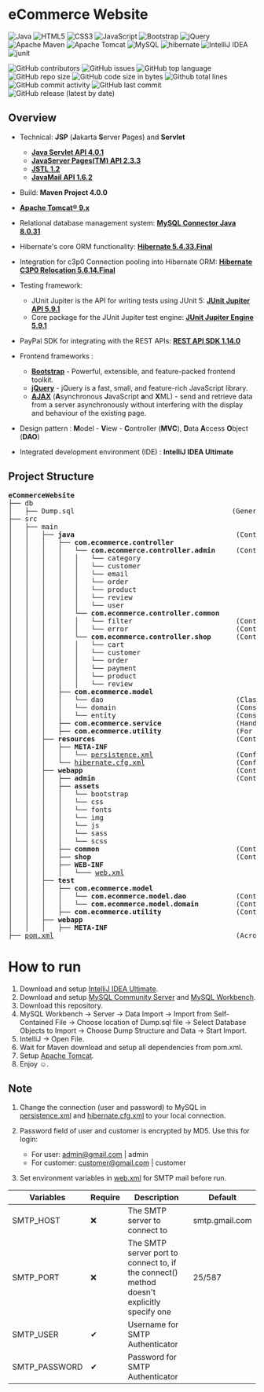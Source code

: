# eCommerce Website

![Java](https://img.shields.io/badge/java-%23ED8B00.svg?style=for-the-badge&logo=java&logoColor=white)
![HTML5](https://img.shields.io/badge/html5-%23E34F26.svg?style=for-the-badge&logo=html5&logoColor=white)
![CSS3](https://img.shields.io/badge/css3-%231572B6.svg?style=for-the-badge&logo=css3&logoColor=white)
![JavaScript](https://img.shields.io/badge/javascript-%23323330.svg?style=for-the-badge&logo=javascript&logoColor=%23F7DF1E)
![Bootstrap](https://img.shields.io/badge/bootstrap-%23563D7C.svg?style=for-the-badge&logo=bootstrap&logoColor=white)
![jQuery](https://img.shields.io/badge/jquery-%230769AD.svg?style=for-the-badge&logo=jquery&logoColor=white)
![Apache Maven](https://img.shields.io/badge/Apache%20Maven-C71A36?style=for-the-badge&logo=Apache%20Maven&logoColor=white)
![Apache Tomcat](https://img.shields.io/badge/apache%20tomcat-%23F8DC75.svg?style=for-the-badge&logo=apache-tomcat&logoColor=black)
![MySQL](https://img.shields.io/badge/mysql-%2300f.svg?style=for-the-badge&logo=mysql&logoColor=white)
![hibernate](https://img.shields.io/badge/hibernate-%20brightgreen.svg?&style=for-the-badge&logo=hibernate&logoColor=white)
![IntelliJ IDEA](https://img.shields.io/badge/IntelliJIDEA-000000.svg?style=for-the-badge&logo=intellij-idea&logoColor=white)
![junit](https://img.shields.io/badge/junit-%20yellowgreen.svg?&style=for-the-badge&logo=junit&logoColor=white)

![GitHub contributors](https://img.shields.io/github/contributors/phuongnt-git/ecommerce-website)
![GitHub issues](https://img.shields.io/github/issues/phuongnt-git/ecommerce-website?color=red)
![GitHub top language](https://img.shields.io/github/languages/top/phuongnt-git/ecommerce-website?color=cyan)
![GitHub repo size](https://img.shields.io/github/repo-size/phuongnt-git/ecommerce-website)
![GitHub code size in bytes](https://img.shields.io/github/languages/code-size/phuongnt-git/ecommerce-website)
![Github total lines](https://sloc.xyz/github/phuongnt-git/ecommerce-website)
![GitHub commit activity](https://img.shields.io/github/commit-activity/m/phuongnt-git/ecommerce-website?color=g)
![GitHub last commit](https://img.shields.io/github/last-commit/phuongnt-git/ecommerce-website?color=yellow)
![GitHub release (latest by date)](https://img.shields.io/github/v/release/phuongnt-git/ecommerce-website)

## Overview

- Technical: **JSP** (**J**akarta **S**erver **P**ages) and **Servlet**
    - [**Java Servlet API 4.0.1**](https://mvnrepository.com/artifact/javax.servlet/javax.servlet-api/4.0.1)
    - [**JavaServer Pages(TM) API 2.3.3**](https://mvnrepository.com/artifact/javax.servlet.jsp/javax.servlet.jsp-api)
    - [**JSTL 1.2**](https://mvnrepository.com/artifact/javax.servlet/jstl/1.2)
    - [**JavaMail API 1.6.2**](https://mvnrepository.com/artifact/com.sun.mail/javax.mail/1.6.2)
- Build: **Maven Project 4.0.0**
- [**Apache Tomcat® 9.x**](https://tomcat.apache.org/download-90.cgi)
- Relational database management system: [**MySQL Connector Java 8.0.31**](https://mvnrepository.com/artifact/mysql/mysql-connector-java/8.0.31)
- Hibernate's core ORM functionality: [**Hibernate 5.4.33.Final**](https://mvnrepository.com/artifact/org.hibernate/hibernate-core/6.1.5.Final)
- Integration for c3p0 Connection pooling into Hibernate ORM: [**Hibernate C3P0 Relocation 5.6.14.Final**](https://mvnrepository.com/artifact/org.hibernate/hibernate-c3p0/5.6.14.Final)

- Testing framework:
    - JUnit Jupiter is the API for writing tests using JUnit 5: [**JUnit Jupiter API 5.9.1**](https://mvnrepository.com/artifact/org.junit.jupiter/junit-jupiter-api/5.9.1)
    - Core package for the JUnit Jupiter test engine: [**JUnit Jupiter Engine 5.9.1**](https://mvnrepository.com/artifact/org.junit.jupiter/junit-jupiter-engine/5.9.1)

- PayPal SDK for integrating with the REST APIs: [**REST API SDK 1.14.0**](https://mvnrepository.com/artifact/com.paypal.sdk/rest-api-sdk/1.14.0)

- Frontend frameworks :
    - [**Bootstrap**](https://getbootstrap.com/) - Powerful, extensible, and feature-packed frontend toolkit.
    - [**jQuery**](https://jquery.com/) - jQuery is a fast, small, and feature-rich JavaScript library.
    - [**AJAX**]() (**A**synchronous **J**avaScript **a**nd **X**ML) - send and retrieve data from a server
      asynchronously without interfering with the display and behaviour of the existing page.

- Design pattern : **M**odel - **V**iew - **C**ontroller (**MVC**), **D**ata **A**ccess **O**bject (**DAO**)
- Integrated development environment (IDE) : **IntelliJ IDEA Ultimate**

## Project Structure

<pre>
<b>eCommerceWebsite</b>
├── db
│   ├── Dump.sql                                      (Generate the logical backup of the MySQL database)
├── src
│   ├── main
│   │   ├── <b>java</b>                                       (Contains Controller & Model layer)
│   │   │   ├── <b>com.ecommerce.controller</b>
│   │   │   │   └── <b>com.ecommerce.controller.admin</b>     (Controller for admin pages)
│   │   │   │   │   └── category
│   │   │   │   │   └── customer
│   │   │   │   │   └── email
│   │   │   │   │   └── order
│   │   │   │   │   └── product
│   │   │   │   │   └── review
│   │   │   │   │   └── user
│   │   │   │   └── <b>com.ecommerce.controller.common</b>    
│   │   │   │   │   └── filter                         (Contains filters that check access from specific URLs)
│   │   │   │   │   └── error                          (Contains navigation servlets for handle errors)
│   │   │   │   └── <b>com.ecommerce.controller.shop</b>      (Controller for shop pages)
│   │   │   │   │   └── cart
│   │   │   │   │   └── customer
│   │   │   │   │   └── order
│   │   │   │   │   └── payment
│   │   │   │   │   └── product
│   │   │   │   │   └── review
│   │   │   ├── <b>com.ecommerce.model</b>
│   │   │   │   └── dao                                (Classes for connecting to databases)
│   │   │   │   └── domain                             (Consists of classes using on domain)
│   │   │   │   └── entity                             (Consists of Entity access classes)
│   │   │   ├── <b>com.ecommerce.service</b>                  (Handle business logic for controller)
│   │   │   ├── <b>com.ecommerce.utility</b>                  (For common extracted method)
│   │   ├── <b>resources</b>                                  (Contains connections to model layer)
│   │   │   ├── <b>META-INF</b>
│   │   │   │   └── <a href="./src/main/resources/META-INF/persistence.xml" target="_blank">persistence.xml</a>                    (Configure a given JPA Persistence Unit)
│   │   │   └── <a href="./src/main/resources/hibernate.cfg.xml" target="_blank">hibernate.cfg.xml</a>                      (Configure a Hibernate Reverse Engineering)
│   │   ├── <b>webapp</b>                                     (Contains connections to View layer)
│   │   │   ├── <b>admin</b>                                  (Contain jsp files for admin page)
│   │   │   ├── <b>assets</b>
│   │   │   │   └── bootstrap
│   │   │   │   └── css
│   │   │   │   └── fonts
│   │   │   │   └── img
│   │   │   │   └── js
│   │   │   │   └── sass
│   │   │   │   └── scss
│   │   │   ├── <b>common</b>                                 (Contain jsp files for friendly error's user interface)
│   │   │   ├── <b>shop</b>                                   (Contain jsp files for shop page)
│   │   │   ├── <b>WEB-INF</b>
│   │   │   │   └─── <a href="./src/main/webapp/WEB-INF/web.xml" target="_blank">web.xml</a>
│   │   ├── <b>test</b>
│   │   │   ├── <b>com.ecommerce.model</b>                    
│   │   │   │   └── <b>com.ecommerce.model.dao</b>            (Contains JUnit Test Case for DAO classes)
│   │   │   │   └── <b>com.ecommerce.model.domain</b>         (Contains JUnit Test Case for domain classes)
│   │   │   ├── <b>com.ecommerce.utility</b>                  (Contains test class for common utility classes)
│   │   ├── <b>webapp</b>
│   │   │   ├── <b>META-INF</b>
├── <a href="./pom.xml" target="_blank">pom.xml</a>                                            (Acronym for Project Object Model)
</pre>

# How to run

1. Download and setup [IntelliJ IDEA Ultimate](https://www.jetbrains.com/idea/download/#section=windows).
2. Download and setup [MySQL Community Server](https://dev.mysql.com/downloads/mysql/) and [MySQL Workbench](https://dev.mysql.com/downloads/workbench/).
3. Download this repository.
4. MySQL Workbench -> Server -> Data Import -> Import from Self-Contained File -> Choose location of Dump.sql file -> Select Database Objects to Import -> Choose Dump Structure and Data -> Start Import.
5. IntelliJ -> Open File.
6. Wait for Maven download and setup all dependencies from pom.xml.
7. Setup [Apache Tomcat](https://tomcat.apache.org/).
8. Enjoy ☺️.

## Note

1. Change the connection (user and password) to MySQL
   in <a href="./eCommerceWebsite/src/main/java/META-INF/persistence.xml" target="_blank">persistence.xml</a>
   and <a href="./eCommerceWebsite/src/main/webapp/META-INF/hibernate.cfg.xml" target="_blank">hibernate.cfg.xml</a> to
   your local connection.
2. Password field of user and customer is encrypted by MD5. Use this for login:

    - For user: admin@gmail.com | admin
    - For customer: customer@gmail.com | customer

3. Set environment variables in <a href="./eCommerceWebsite/src/main/webapp/WEB-INF/web.xml" target="_blank">web.xml</a>
   for SMTP mail before run.

| Variables     | Require | Description                                                                                | Default        |
|---------------|---------|--------------------------------------------------------------------------------------------|----------------|
| SMTP_HOST     | ❌       | The SMTP server to connect to                                                              | smtp.gmail.com |
| SMTP_PORT     | ❌       | The SMTP server port to connect to, if the connect() method doesn't explicitly specify one | 25/587         |
| SMTP_USER     | ✔       | Username for SMTP Authenticator                                                            |                |
| SMTP_PASSWORD | ✔       | Password for SMTP Authenticator                                                            |                |
